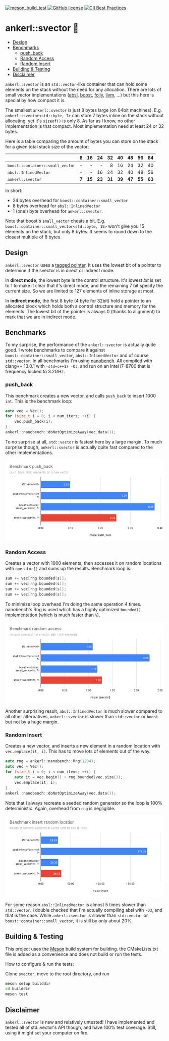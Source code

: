 <a id="top"></a>

[![meson_build_test](https://github.com/martinus/svector/actions/workflows/main.yml/badge.svg)](https://github.com/martinus/svector/actions)
[![GitHub license](https://img.shields.io/badge/license-MIT-blue.svg)](https://raw.githubusercontent.com/martinus/svector/main/LICENSE)
[![CII Best Practices](https://bestpractices.coreinfrastructure.org/projects/6091/badge)](https://bestpractices.coreinfrastructure.org/projects/6091)

# ankerl::svector 🚚 <!-- omit in toc -->

- [Design](#design)
- [Benchmarks](#benchmarks)
  - [push\_back](#push_back)
  - [Random Access](#random-access)
  - [Random Insert](#random-insert)
- [Building \& Testing](#building--testing)
- [Disclaimer](#disclaimer)

`ankerl::svector` is an `std::vector`-like container that can hold some elements on the stack without the need for any allocation.
There are lots of small vector implementations ([absl](https://github.com/abseil/abseil-cpp/blob/master/absl/container/inlined_vector.h), [boost](https://www.boost.org/doc/libs/1_79_0/doc/html/boost/container/small_vector.html), [folly](https://github.com/facebook/folly/blob/main/folly/docs/small_vector.md), [llvm](https://llvm.org/doxygen/classllvm_1_1SmallVector.html), ...) but this here is special by how compact it is.

The smallest `ankerl::svector` is just 8 bytes large (on 64bit machines). E.g. `ankerl::svector<std::byte, 7>` can store 7 bytes inline on the stack without allocating, yet it's `sizeof()` is only 8. As far as I know, no other implementation is that compact. Most implementation need at least 24 or 32 bytes.

Here is a table comparing the amount of bytes you can store on the stack for a given total stack size of the vector:

|                                  |  8  |  16  |  24  |  32  |  40  |  48  |  56  |  64  |
|----------------------------------|----:|-----:|-----:|-----:|-----:|-----:|-----:|-----:|
| `boost::container::small_vector` |  -  |   -  |   -  |   8  |  16  |  24  |  32  |  40  |
| `absl::InlinedVector`            |  -  |   -  |  16  |  24  |  32  |  40  |  48  |  56  |
| `ankerl::svector`                |**7**|**15**|**23**|**31**|**39**|**47**|**55**|**63**|

In short:

* 24 bytes overhead for `boost::container::small_vector`
* 8 bytes overhead for `absl::InlinedVector`
* 1 (one!) byte overhead for `ankerl::svector`.

Note that boost's `small_vector` cheats a bit. E.g. `boost::container::small_vector<std::byte, 15>` won't give you 15 elements on the stack, but only 8 bytes. It seems to round down to the closest multiple of 8 bytes.

## Design

`ankerl::svector` uses a [tagged pointer](https://en.wikipedia.org/wiki/Tagged_pointer). It uses the lowest bit of a pointer to determine if the svector is in direct or indirect mode.

In **direct mode**, the lowest byte is the control structure. It's lowest *bit* is set to 1 to make it clear that it's direct mode, and the remaining 7 bit specify the current size. So we are limited to 127 elements of inline storage at most.

In **indirect mode**, the first 8 byte (4 byte for 32bit) hold a pointer to an allocated block which holds both a control structure and memory for the elements. The lowest bit of the pointer is always 0 (thanks to alignment) to mark that we are in indirect mode.

## Benchmarks

To my surprise, the performance of the `ankerl::svector` is actually quite good. I wrote benchmarks to compare it against 
`boost::container::small_vector`, `absl::InlinedVector` and of course `std::vector`. In all benchmarks I'm using [nanobench](https://github.com/martinus/nanobench). All compiled with clang++ 13.0.1 with `-std=c++17 -O3`, and run on an Intel i7-8700 that is frequency locked to 3.2GHz.

### push_back

This benchmark creates a new vector, and calls `push_back` to insert 1000 `int`. This is the benchmark loop:

```cpp
auto vec = Vec();
for (size_t i = 0; i < num_iters; ++i) {
    vec.push_back(i);
}
ankerl::nanobench::doNotOptimizeAway(vec.data());
```

To no surprise at all, `std::vector` is fastest here by a large margin. To much surprise though, `ankerl::svector` is actually quite fast compared to the other implementations.

![benchmark push_back](doc/bench_push_back.png)


### Random Access

Creates a vector with 1000 elements, then accesses it on random locations with `operator[]` and sums up the results. Benchmark loop is:

```cpp
sum += vec[rng.bounded(s)];
sum += vec[rng.bounded(s)];
sum += vec[rng.bounded(s)];
sum += vec[rng.bounded(s)];
```

To minimize loop overhead I'm doing the same operation 4 times. nanobench's Rng is used which has a highly optimized `bounded()` implementation (which is much faster than `%`).

![benchmark operator[]](doc/bench_randomaccess.png)

Another surprising result, `absl::InlinedVector` is much slower compared to all other alternatives, `ankerl::svector` is slower than `std::vector` or `boost` but not by a huge margin.

### Random Insert

Creates a new vector, and inserts a new element in a random location with `vec.emplace(it, i)`. This has to move lots of elements out of the way.

```cpp
auto rng = ankerl::nanobench::Rng(1234);
auto vec = Vec();
for (size_t i = 0; i < num_items; ++i) {
    auto it = vec.begin() + rng.bounded(vec.size());
    vec.emplace(it, i);
}
ankerl::nanobench::doNotOptimizeAway(vec.data());
```

Note that I always recreate a seeded random generator so the loop is 100% deterministic. Again, overhead from `rng` is negligible. 

![benchmark random insert](doc/bench_random_insert.png)

For some reason `absl::InlinedVector` is almost 5 times slower than `std::vector`. I double checked that I'm actually compiling absl with `-O3`, and that is the case. While `ankerl::svector` is slower than `std::vector` or `boost::container::small_vector`, it is still by only about 20%.

## Building & Testing

This project uses the [Meson](https://mesonbuild.com/) build system for building. the CMakeLists.txt file is added as a convenience and does not build or run the tests.

How to configure & run the tests:

Clone  `svector`, move to the root directory, and run

```sh
meson setup builddir
cd builddir
meson test
```

## Disclaimer

`ankerl::svector` is new and relatively untested! I have implemented and tested all of std::vector's API though, and have 100% test coverage. Still, using it might set your computer on fire.
